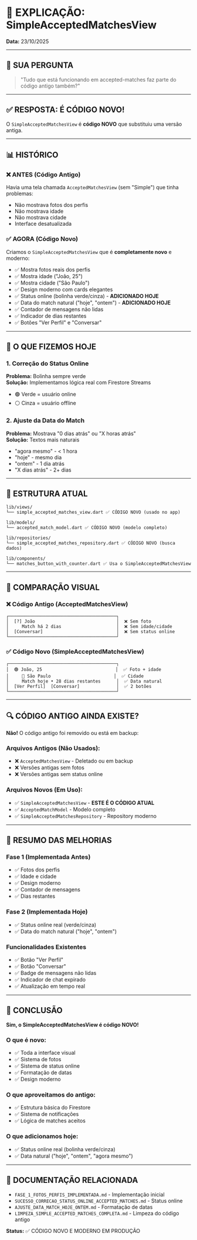 # 📝 EXPLICAÇÃO: SimpleAcceptedMatchesView

**Data:** 23/10/2025

---

## 🤔 SUA PERGUNTA

> "Tudo que está funcionando em accepted-matches faz parte do código antigo também?"

---

## ✅ RESPOSTA: É CÓDIGO NOVO!

O `SimpleAcceptedMatchesView` é **código NOVO** que substituiu uma versão antiga.

---

## 📊 HISTÓRICO

### ❌ ANTES (Código Antigo)
Havia uma tela chamada `AcceptedMatchesView` (sem "Simple") que tinha problemas:
- Não mostrava fotos dos perfis
- Não mostrava idade
- Não mostrava cidade
- Interface desatualizada

### ✅ AGORA (Código Novo)
Criamos o `SimpleAcceptedMatchesView` que é **completamente novo** e moderno:
- ✅ Mostra fotos reais dos perfis
- ✅ Mostra idade ("João, 25")
- ✅ Mostra cidade ("São Paulo")
- ✅ Design moderno com cards elegantes
- ✅ Status online (bolinha verde/cinza) - **ADICIONADO HOJE**
- ✅ Data do match natural ("hoje", "ontem") - **ADICIONADO HOJE**
- ✅ Contador de mensagens não lidas
- ✅ Indicador de dias restantes
- ✅ Botões "Ver Perfil" e "Conversar"

---

## 🔧 O QUE FIZEMOS HOJE

### 1. Correção do Status Online
**Problema:** Bolinha sempre verde  
**Solução:** Implementamos lógica real com Firestore Streams
- 🟢 Verde = usuário online
- ⚪ Cinza = usuário offline

### 2. Ajuste da Data do Match
**Problema:** Mostrava "0 dias atrás" ou "X horas atrás"  
**Solução:** Textos mais naturais
- "agora mesmo" - < 1 hora
- "hoje" - mesmo dia
- "ontem" - 1 dia atrás
- "X dias atrás" - 2+ dias

---

## 📁 ESTRUTURA ATUAL

```
lib/views/
└── simple_accepted_matches_view.dart ✅ CÓDIGO NOVO (usado no app)

lib/models/
└── accepted_match_model.dart ✅ CÓDIGO NOVO (modelo completo)

lib/repositories/
└── simple_accepted_matches_repository.dart ✅ CÓDIGO NOVO (busca dados)

lib/components/
└── matches_button_with_counter.dart ✅ Usa o SimpleAcceptedMatchesView
```

---

## 🎨 COMPARAÇÃO VISUAL

### ❌ Código Antigo (AcceptedMatchesView)
```
┌─────────────────────────────────────────┐
│  [?] João                               │  ❌ Sem foto
│     Match há 2 dias                     │  ❌ Sem idade/cidade
│  [Conversar]                            │  ❌ Sem status online
└─────────────────────────────────────────┘
```

### ✅ Código Novo (SimpleAcceptedMatchesView)
```
┌─────────────────────────────────────────┐
│  🟢 João, 25                            │  ✅ Foto + idade
│     📍 São Paulo                        │  ✅ Cidade
│     Match hoje • 28 dias restantes      │  ✅ Data natural
│  [Ver Perfil]  [Conversar]              │  ✅ 2 botões
└─────────────────────────────────────────┘
```

---

## 🔍 CÓDIGO ANTIGO AINDA EXISTE?

**Não!** O código antigo foi removido ou está em backup:

### Arquivos Antigos (Não Usados):
- ❌ `AcceptedMatchesView` - Deletado ou em backup
- ❌ Versões antigas sem fotos
- ❌ Versões antigas sem status online

### Arquivos Novos (Em Uso):
- ✅ `SimpleAcceptedMatchesView` - **ESTE É O CÓDIGO ATUAL**
- ✅ `AcceptedMatchModel` - Modelo completo
- ✅ `SimpleAcceptedMatchesRepository` - Repository moderno

---

## 📝 RESUMO DAS MELHORIAS

### Fase 1 (Implementada Antes)
- ✅ Fotos dos perfis
- ✅ Idade e cidade
- ✅ Design moderno
- ✅ Contador de mensagens
- ✅ Dias restantes

### Fase 2 (Implementada Hoje)
- ✅ Status online real (verde/cinza)
- ✅ Data do match natural ("hoje", "ontem")

### Funcionalidades Existentes
- ✅ Botão "Ver Perfil"
- ✅ Botão "Conversar"
- ✅ Badge de mensagens não lidas
- ✅ Indicador de chat expirado
- ✅ Atualização em tempo real

---

## 🎯 CONCLUSÃO

**Sim, o SimpleAcceptedMatchesView é código NOVO!**

### O que é novo:
- ✅ Toda a interface visual
- ✅ Sistema de fotos
- ✅ Sistema de status online
- ✅ Formatação de datas
- ✅ Design moderno

### O que aproveitamos do antigo:
- ✅ Estrutura básica do Firestore
- ✅ Sistema de notificações
- ✅ Lógica de matches aceitos

### O que adicionamos hoje:
- ✅ Status online real (bolinha verde/cinza)
- ✅ Data natural ("hoje", "ontem", "agora mesmo")

---

## 🔗 DOCUMENTAÇÃO RELACIONADA

- `FASE_1_FOTOS_PERFIS_IMPLEMENTADA.md` - Implementação inicial
- `SUCESSO_CORRECAO_STATUS_ONLINE_ACCEPTED_MATCHES.md` - Status online
- `AJUSTE_DATA_MATCH_HOJE_ONTEM.md` - Formatação de datas
- `LIMPEZA_SIMPLE_ACCEPTED_MATCHES_COMPLETA.md` - Limpeza do código antigo

**Status:** ✅ CÓDIGO NOVO E MODERNO EM PRODUÇÃO
